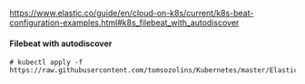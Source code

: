 https://www.elastic.co/guide/en/cloud-on-k8s/current/k8s-beat-configuration-examples.html#k8s_filebeat_with_autodiscover

#### Filebeat with autodiscover
```
# kubectl apply -f https://raw.githubusercontent.com/tomsozolins/Kubernetes/master/Elastic%20ECK/elastic_filebeat.yaml
```

